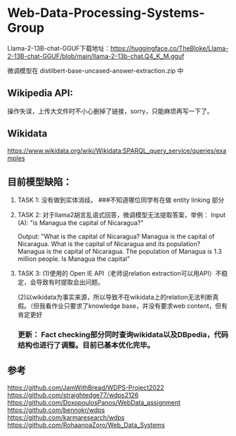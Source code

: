 # Web-Data-Processing-Systems-Group

Llama-2-13B-chat-GGUF下载地址：https://huggingface.co/TheBloke/Llama-2-13B-chat-GGUF/blob/main/llama-2-13b-chat.Q4_K_M.gguf

微调模型在 distilbert-base-uncased-answer-extraction.zip 中

## Wikipedia API:
操作失误，上传大文件时不小心删掉了链接，sorry，只能麻烦再写一下了。

## Wikidata  
https://www.wikidata.org/wiki/Wikidata:SPARQL_query_service/queries/examples

## 目前模型缺陷：
1. TASK 1: 没有做到实体消歧。 ###不知道哪位同学有在做 entity linking 部分
2. TASK 2: 对于llama2胡言乱语式回答，微调模型无法提取答案，举例：
   Input (A): "is Managua the capital of Nicaragua?"
   
   Output: "What is the capital of Nicaragua?
Managua is the capital of Nicaragua.
What is the capital of Nicaragua and its population?
Managua is the capital of Nicaragua. The population of Managua is 1.3 million people.
Is Managua the capital"
3. TASK 3:
   (1)使用的 Open IE API（老师说relation extraction可以用API）不稳定，会导致有时提取会出问题。

   (2)以wikidata为事实来源，所以导致不在wikidata上的relation无法判断真假。（但我看作业只要求了knowledge base，并没有要求web content，但有肯定更好
   ### 更新： Fact checking部分同时查询wikidata以及DBpedia，代码结构也进行了调整。目前已基本优化完毕。
   
## 参考  
https://github.com/JamWithBread/WDPS-Project2022  
https://github.com/straightedge77/wdps2126  
https://github.com/DoxopoulosPanos/WebData_assignment  
https://github.com/bennokr/wdps  
https://github.com/karmaresearch/wdps  
https://github.com/RohaanoaZoro/Web_Data_Systems  

